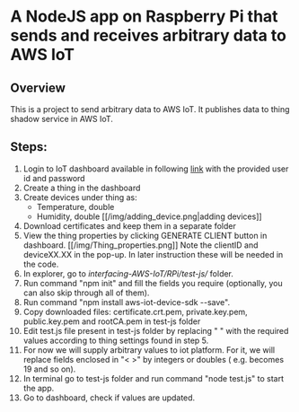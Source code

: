 # A NodeJS app on Raspberry Pi that sends and receives arbitrary data to AWS IoT

## Overview
This is a project to send arbitrary data to AWS IoT. It publishes data to thing shadow service in AWS IoT.

## Steps:
 1. Login to IoT dashboard available in following [link](http://ec2-13-229-107-106.ap-southeast-1.compute.amazonaws.com/login) with the provided user id and password
 2. Create a thing in the dashboard 
 3. Create devices under thing as:
     * Temperature, double
     * Humidity, double
[[/img/adding_device.png|adding devices]]
 4. Download certificates and keep them in a separate folder
 5. View the thing properties by clicking GENERATE CLIENT button in dashboard. 
[[/img/Thing_properties.png]]
Note the clientID and deviceXX.XX in the pop-up. In later instruction these will be needed in the code.
 6. In explorer, go to *interfacing-AWS-IoT/RPi/test-js/* folder.
 7. Run command "npm init" and fill the fields you require (optionally, you can also skip through all of them).
 8. Run command "npm install aws-iot-device-sdk --save".
 7. Copy downloaded files: certificate.crt.pem, private.key.pem, public.key.pem and rootCA.pem in test-js folder
 8. Edit test.js file present in test-js folder by replacing " " with the required values according to thing settings found in step 5.
 9. For now we will supply arbitrary values to iot platform. For it, we will replace fields enclosed in "< >" by integers or doubles ( e.g. <device-attribute> becomes 19 and so on).
 10. In terminal go to test-js folder and run command "node test.js" to start the app.
 11. Go to dashboard, check if values are updated. 





